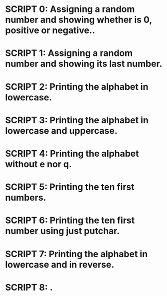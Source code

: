# SCRIPT 0: Assigning a random number and showing whether is 0, positive or negative..
# SCRIPT 1: Assigning a random number and showing its last number.
# SCRIPT 2: Printing the alphabet in lowercase.
# SCRIPT 3: Printing the alphabet in lowercase and uppercase.
# SCRIPT 4: Printing the alphabet without e nor q.
# SCRIPT 5: Printing the ten first numbers.
# SCRIPT 6: Printing the ten first number using just putchar.
# SCRIPT 7: Printing the alphabet in lowercase and in reverse.
# SCRIPT 8: . 
